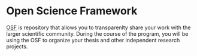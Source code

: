 # Open Science Framework

[OSF](https://osf.io/) is repository that allows you to transparenlty share your work with the larger scientific community. During the course of the program, you will be using the OSF to organize your thesis and other independent research projects.   



